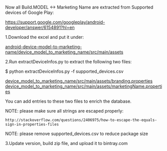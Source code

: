 Now all Build.MODEL <-> Marketing Name are extracted from Supported devices of Google Play:

https://support.google.com/googleplay/android-developer/answer/6154891?hl=en

1.Download the excel and put it under: 

[android-device-model-to-marketing-name/device_model_to_marketing_name/src/main/assets](https://github.com/zfdang/android-device-model-to-marketing-name/blob/master/device_model_to_marketing_name/src/main/assets/)

2.Run extractDeviceInfos.py to extract the following two files:

$ python extractDeviceInfos.py -f supported_devices.csv

[device_model_to_marketing_name/src/main/assets/branding.properties](https://github.com/zfdang/android-device-model-to-marketing-name/blob/master/device_model_to_marketing_name/src/main/assets/branding.properties)
[device_model_to_marketing_name/src/main/assets/marketingName.properties](https://github.com/zfdang/android-device-model-to-marketing-name/blob/master/device_model_to_marketing_name/src/main/assets/marketingName.properties)
  
You can add entries to these two files to enrich the database.

NOTE: please make sure all strings are escaped properly: 
    
    http://stackoverflow.com/questions/2406975/how-to-escape-the-equals-sign-in-properties-files

NOTE: please remove supported_devices.csv to reduce package size

3.Update version, build zip file, and upload it to bintray.com

